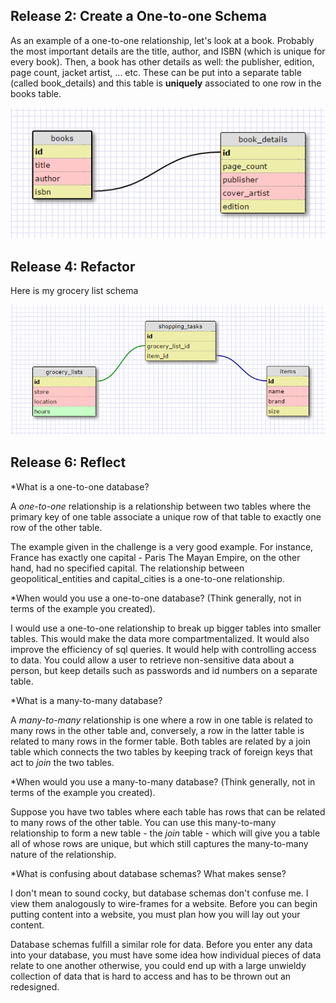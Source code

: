 
## Release 2: Create a One-to-one Schema

As an example of a one-to-one relationship, let's look at a book.
Probably the most important details are the title, author, and ISBN (which is unique for every book).
Then, a book has other details as well: the publisher, edition, page count, jacket artist, ... etc.
These can be put into a separate table (called book_details) and this table is **uniquely** associated to one row in the books table.

![8.5 1-1 schema](images/8.5-one-to-one.png)


## Release 4: Refactor

Here is my grocery list schema

![8.5 many-to-many schema](images/8.5-many-to-many.png)


## Release 6: Reflect

*What is a one-to-one database?

A *one-to-one* relationship is a relationship between two tables where the primary key of one table associate a unique row of that table to exactly one row of the other table.

The example given in the challenge is a very good example.
For instance, France has exactly one capital - Paris
The Mayan Empire, on the other hand, had no specified capital.
The relationship between geopolitical_entities and capital_cities is a one-to-one relationship.

*When would you use a one-to-one database? (Think generally, not in terms of the example you created).

I would use a one-to-one relationship to break up bigger tables into smaller tables. This would 
make the data more compartmentalized. It would also improve the efficiency of sql queries. It would help with controlling access to data. You could allow a user to retrieve non-sensitive data about a person, but keep details such as passwords and id numbers on a separate table.

*What is a many-to-many database?

A *many-to-many* relationship is one where a row in one table is related to many rows in the other table and, conversely, 
a row in the latter table is related to many rows in the former table. Both tables are related by a join table which 
connects the two tables by keeping track of foreign keys that act to *join* the two tables.

*When would you use a many-to-many database? (Think generally, not in terms of the example you created).

Suppose you have two tables where each table has rows that can be related to many rows of the other table. 
You can use this many-to-many relationship to form a new table - the *join* table - which will give you a table all 
of whose rows are unique, but which still captures the many-to-many nature of the relationship.

*What is confusing about database schemas? What makes sense?

I don't mean to sound cocky, but database schemas don't confuse me. I view them analogously to wire-frames for a website. Before you can begin putting content into a website, you must plan how you will lay out your content.

Database schemas fulfill a similar role for data. Before you enter any data into your database, you must have some idea 
how individual pieces of data relate to one another otherwise, you could end up with a large unwieldy collection of data that is hard to access and has to be thrown out an redesigned.